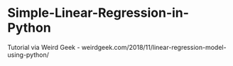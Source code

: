 # Simple-Linear-Regression-in-Python
Tutorial via Weird Geek - weirdgeek.com/2018/11/linear-regression-model-using-python/

